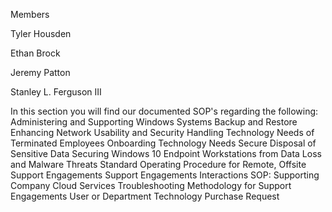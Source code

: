 Members

Tyler Housden

Ethan Brock

Jeremy Patton

Stanley L. Ferguson III



In this section you will find our documented SOP's regarding the following:
Administering and Supporting Windows Systems
Backup and Restore
Enhancing Network Usability and Security
Handling Technology Needs of Terminated Employees
Onboarding Technology Needs
Secure Disposal of Sensitive Data
Securing Windows 10 Endpoint Workstations from Data Loss and Malware Threats
Standard Operating Procedure for Remote, Offsite Support Engagements
Support Engagements Interactions SOP:
Supporting Company Cloud Services
Troubleshooting Methodology for Support Engagements
User or Department Technology Purchase Request

